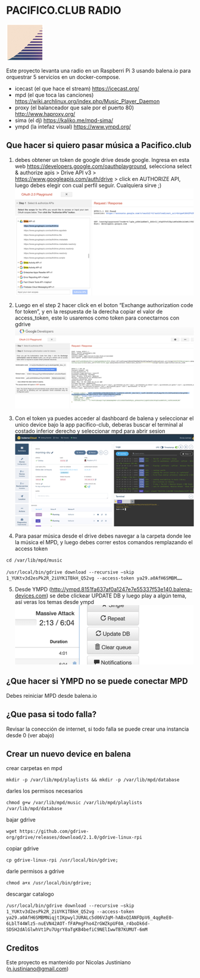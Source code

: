 
# PACIFICO.CLUB RADIO
<img src="img/pacifico.club.jpg" width="100" height="100">

Este proyecto levanta una radio en un Raspberri Pi 3 usando balena.io para orquestrar 5 servicios en un docker-compose.
- icecast (el que hace el stream) https://icecast.org/
- mpd (el que toca las canciones) https://wiki.archlinux.org/index.php/Music_Player_Daemon
- proxy (el balanceador que sale por el puerto 80) http://www.haproxy.org/
- sima (el dj) https://kaliko.me/mpd-sima/
- ympd (la intefaz visual) https://www.ympd.org/

## Que hacer si quiero pasar música a Pacifico.club
1. debes obtener un token de google drive desde google. Ingresa en esta web https://developers.google.com/oauthplayground, selecciona select & authorize apis > Drive API v3 > https://www.googleapis.com/auth/drive > click en AUTHORIZE API, luego debes elegir con cual perfil seguir. Cualquiera sirve ;)
![alt text](img/45789039-3567-4b79-bd1d-632cca2cb1f8.png)

2. Luego en el step 2 hacer click en el boton “Exchange authorization code for token”, y en la respuesta de la derecha copiar el valor de access_token, este lo usaremos como token para conectarnos con gdrive
![alt text](img/90fc7ab3-dffb-4f1d-b121-2688baf8791a.png)

3. Con el token ya puedes acceder al dashboard de balena y seleccionar el unico device bajo la app pacifico-club, deberas buscar el terminal al costado inferior derecho y seleccionar mpd para abrir sesion
![alt text](img/2772c823-ff92-4cb4-be99-7505b0c62fe0.png)

4. Para pasar música desde el drive debes navegar a la carpeta donde lee la música el MPD, y luego debes correr estos comandos remplazando el access token
```
cd /var/lib/mpd/music

/usr/local/bin/gdrive download --recursive —skip 1_YUKtv3d2esPk2R_2iUYK1TBkH_Q52vg --access-token ya29.a0AfH6SMBM……
```

5. Desde YMPD (http://ympd.8151fa637af0a1247e7e55337f53e140.balena-devices.com) se debe clickear UPDATE DB y luego play a algún tema, así veras los temas desde ympd
![alt text](img/628186e7-346f-4c83-b4a5-e27a850d038a.png)


## ¿Que hacer si YMPD no se puede conectar MPD
Debes reiniciar MPD desde balena.io

## ¿Que pasa si todo falla?
Revisar la conección de internet, si todo falla se puede crear una instancia desde 0 (ver abajo)

## Crear un nuevo device en balena
crear carpetas en mpd
```
mkdir -p /var/lib/mpd/playlists && mkdir -p /var/lib/mpd/database
```
darles los permisos necesarios
```
chmod g+w /var/lib/mpd/music /var/lib/mpd/playlists /var/lib/mpd/database
```
bajar gdrive
```
wget https://github.com/gdrive-org/gdrive/releases/download/2.1.0/gdrive-linux-rpi
```
copiar gdrive
```
cp gdrive-linux-rpi /usr/local/bin/gdrive;
```
darle permisos a gdrive
```
chmod a+x /usr/local/bin/gdrive;
```
descargar catalogo
```
/usr/local/bin/gdrive download --recursive —skip 1_YUKtv3d2esPk2R_2iUYK1TBkH_Q52vg --access-token ya29.a0AfH6SMBMNiqjtIKpwylJURALc5d06VJqM-hABxQIANFDpV6_4qgReE0-6LblT44Wlz5-nuEVN42AOT-fFAPmgFho4ZrGWZkpUF0A_r4boDk6d-SDSH2dAlGlwhVt1Pu7UgrY8aTgKB4befiC9NElIwwTB7KUMUT-6mM
````

## Creditos
Este proyecto es mantenido por Nicolas Justiniano (n.justiniano@gmail.com)

